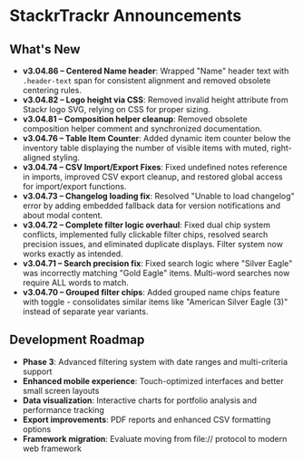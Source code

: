 # StackrTrackr Announcements

## What's New
- **v3.04.86 – Centered Name header**: Wrapped "Name" header text with `.header-text` span for consistent alignment and removed obsolete centering rules.
- **v3.04.82 – Logo height via CSS**: Removed invalid height attribute from Stackr logo SVG, relying on CSS for proper sizing.
- **v3.04.81 – Composition helper cleanup**: Removed obsolete composition helper comment and synchronized documentation.
- **v3.04.76 – Table Item Counter**: Added dynamic item counter below the inventory table displaying the number of visible items with muted, right-aligned styling.
- **v3.04.74 – CSV Import/Export Fixes**: Fixed undefined notes reference in imports, improved CSV export cleanup, and restored global access for import/export functions.
- **v3.04.73 – Changelog loading fix**: Resolved "Unable to load changelog" error by adding embedded fallback data for version notifications and about modal content.
- **v3.04.72 – Complete filter logic overhaul**: Fixed dual chip system conflicts, implemented fully clickable filter chips, resolved search precision issues, and eliminated duplicate displays. Filter system now works exactly as intended.
- **v3.04.71 – Search precision fix**: Fixed search logic where "Silver Eagle" was incorrectly matching "Gold Eagle" items. Multi-word searches now require ALL words to match.
- **v3.04.70 – Grouped filter chips**: Added grouped name chips feature with toggle - consolidates similar items like "American Silver Eagle (3)" instead of separate year variants.

## Development Roadmap
- **Phase 3**: Advanced filtering system with date ranges and multi-criteria support
- **Enhanced mobile experience**: Touch-optimized interfaces and better small screen layouts  
- **Data visualization**: Interactive charts for portfolio analysis and performance tracking
- **Export improvements**: PDF reports and enhanced CSV formatting options
- **Framework migration**: Evaluate moving from file:// protocol to modern web framework

